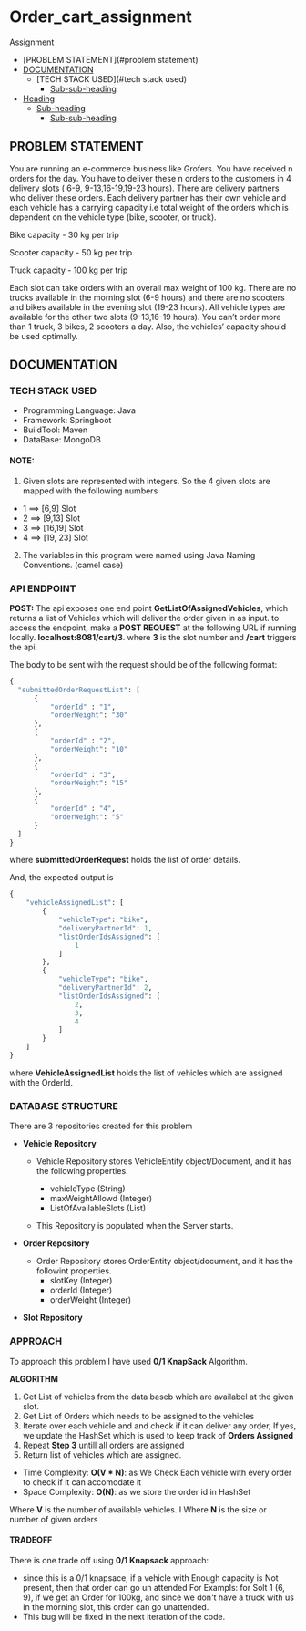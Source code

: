 # Order_cart_assignment
Assignment

- [PROBLEM STATEMENT](#problem statement)
- [DOCUMENTATION](#documentation)
  * [TECH STACK USED](#tech stack used)
    + [Sub-sub-heading](#sub-sub-heading-1)
- [Heading](#heading-2)
  * [Sub-heading](#sub-heading-2)
    + [Sub-sub-heading](#sub-sub-heading-2)

	
## PROBLEM STATEMENT

You are running an e-commerce business like Grofers. You have received n orders for the day. You have to deliver these n orders to the customers in 4 delivery slots ( 6-9, 9-13,16-19,19-23 hours). There are delivery partners who deliver these orders. Each delivery partner has their own vehicle and each vehicle has a carrying capacity i.e total weight of the orders which is dependent on the vehicle type (bike, scooter, or truck).

Bike capacity - 30 kg per trip 

Scooter capacity  - 50 kg per trip

Truck capacity - 100 kg per trip 


Each slot can take orders with an overall max weight of 100 kg. There are no trucks available in the morning slot (6-9 hours) and there are no scooters and bikes available in the evening slot (19-23 hours). All vehicle types are available for the other two slots (9-13,16-19 hours). You can’t order more than 1 truck, 3 bikes, 2 scooters a day. Also, the vehicles’ capacity should be used optimally.


## DOCUMENTATION 

### TECH STACK USED
* Programming Language: Java
* Framework: Springboot
* BuildTool: Maven
* DataBase: MongoDB

#### NOTE: 
1) Given slots are represented with integers. So the 4 given slots are mapped with the following numbers
 *  1 ==> [6,9] Slot
 *  2 ==> [9,13] Slot
 *  3 ==> [16,19] Slot
 *  4 ==> [19, 23] Slot

2) The variables in this program were named using Java Naming Conventions. (camel case) 

### API ENDPOINT
 
**POST:** The api exposes one end point **GetListOfAssignedVehicles**, which returns a list of Vehicles which will deliver the order given in as input.
  to access the endpoint, make a **POST REQUEST** at the following URL if running locally.
  **localhost:8081/cart/3**. where **3** is the slot number and **/cart** triggers the api. 
  
  The body to be sent with the request should be of the following format:
  ```python
{    
	"submittedOrderRequestList": [  
		{  
			"orderId" : "1",  
			"orderWeight": "30"  
		},  
		{  
			"orderId" : "2",  
			"orderWeight": "10"  
		},  
		{  
			"orderId" : "3",  
			"orderWeight": "15"  
		},  
		{  
			"orderId" : "4",  
			"orderWeight": "5"  
		}  
	]    
}   
```

where **submittedOrderRequest** holds the list of order details.

And, the expected output is
```python
{
    "vehicleAssignedList": [
        {
            "vehicleType": "bike",
            "deliveryPartnerId": 1,
            "listOrderIdsAssigned": [
                1
            ]
        },
        {
            "vehicleType": "bike",
            "deliveryPartnerId": 2,
            "listOrderIdsAssigned": [
                2,
                3,
                4
            ]
        }
    ]
}
```

where **VehicleAssignedList** holds the list of vehicles which are assigned with the OrderId. 

### DATABASE STRUCTURE

There are 3 repositories created for this problem
* **Vehicle Repository**
  * Vehicle Repository stores VehicleEntity object/Document, and it has the following properties.
    * vehicleType (String)
    * maxWeightAllowd (Integer)
    * ListOfAvailableSlots (List<Integer>)
	
  * This Repository is populated when the Server starts.
  
* **Order Repository**
  * Order Repository stores OrderEntity object/document, and it has the followint properties.
    * slotKey (Integer)
    * orderId  (Integer)
    * orderWeight (Integer)

* **Slot Repository**

### APPROACH

To approach this problem I have used **0/1 KnapSack** Algorithm.

**ALGORITHM**
1) Get List of vehicles from the data baseb which are availabel at the given slot.
2) Get List of Orders which needs to be assigned to the vehicles
3) Iterate over each vehicle and and check if it can deliver any order, If yes, we update the HashSet which is used to keep track of **Orders Assigned**
4) Repeat **Step 3** untill all orders are assigned
5) Return list of vehicles which are assigned.

* Time Complexity: **O(V * N)**: as We Check Each vehicle with every order to check if it can accomodate it
* Space Complexity: **O(N)**: as we store the order id in HashSet

Where **V** is the number of available vehicles. I
Where **N** is the size or number of given orders

#### TRADEOFF
There is one trade off using **0/1 Knapsack** approach:
* since this is a 0/1 knapsace, if a vehicle with Enough capacity is Not present, then that order can go un attended
For Exampls: for Solt 1 (6, 9), if we get an Order for 100kg, and since we don't have a truck with us in the morning slot, this order can go unattended.
* This bug will be fixed in the next iteration of the code.



